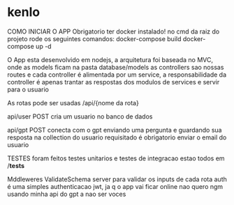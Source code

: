 # kenlo
COMO INICIAR O APP
    Obrigatorio ter docker instalado!
    no cmd da raiz do projeto rode os seguintes comandos:
        docker-compose build 
        docker-compose up -d

O App esta desenvolvido em nodejs, a arquitetura foi baseada no MVC, onde as models ficam na pasta database/models
as controllers sao nossas routes e cada controller é alimentada por um service, a responsabilidade da controller é apenas trantar as respostas dos modulos de services e servir para o usuario

As rotas pode ser usadas /api/{nome da rota}

api/user POST
cria um usuario no banco de dados

api/gpt POST
conecta com o gpt enviando uma pergunta e guardando sua resposta na collection do usuario requisitado é obrigatorio enviar o email do usuario
 
TESTES
foram feitos testes unitarios e testes de integracao estao todos em /__tests__ 

Mddleweres
    ValidateSchema
        server para validar os inputs de cada rota 
    auth
        é uma simples authenticacao jwt, ja q o app vai ficar online nao quero ngm usando minha api do gpt a nao ser voces